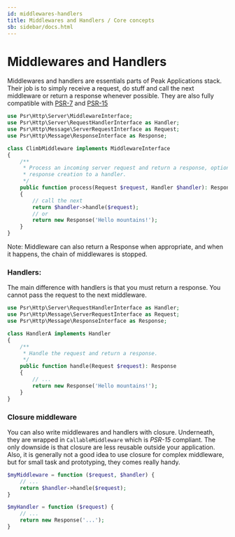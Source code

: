 ```yaml
---
id: middlewares-handlers
title: Middlewares and Handlers / Core concepts
sb: sidebar/docs.html
---
```


# Middlewares and Handlers

Middlewares and handlers are essentials parts of Peak Applications stack. Their job is to simply receive a request, do stuff and call the next middleware or return a response whenever possible. They are also fully compatible with [PSR-7](https://www.php-fig.org/psr/psr-7/) and [PSR-15](https://www.php-fig.org/psr/psr-15/)

```php
use Psr\Http\Server\MiddlewareInterface;
use Psr\Http\Server\RequestHandlerInterface as Handler;
use Psr\Http\Message\ServerRequestInterface as Request;
use Psr\Http\Message\ResponseInterface as Response;

class ClimbMiddleware implements MiddlewareInterface
{
    /**
     * Process an incoming server request and return a response, optionally delegating
     * response creation to a handler.
     */
    public function process(Request $request, Handler $handler): Response 
    {
        // call the next
        return $handler->handle($request);
        // or 
        return new Response('Hello mountains!');
    }
}
```

Note: Middleware can also return a Response when appropriate, and when it happens, the chain of middlewares is stopped.

### Handlers: 

The main difference with handlers is that you must return a response. You cannot pass the request to the next middleware.

```php
use Psr\Http\Server\RequestHandlerInterface as Handler;
use Psr\Http\Message\ServerRequestInterface as Request;
use Psr\Http\Message\ResponseInterface as Response;

class HandlerA implements Handler
{
    /**
     * Handle the request and return a response.
     */
    public function handle(Request $request): Response
    {
        // ...
        return new Response('Hello mountains!');
    }
}  
```

### Closure middleware
You can also write middlewares and handlers with closure. Underneath, they are wrapped in `CallableMiddleware` which is *PSR-15* compliant. The only downside is that closure are less reusable outside your application. Also, it is generally not a good idea to use closure for complex middleware, but for small task and prototyping, they comes really handy.

```php
$myMiddleware = function ($request, $handler) {
    // ...
    return $handler->handle($request);
}

$myHandler = function ($request) {
    // ...
    return new Response('...');
}
```